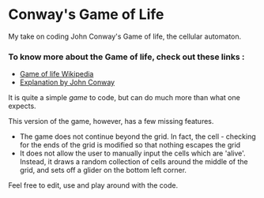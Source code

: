 # Conway's Game of Life

My take on coding John Conway's Game of life, the cellular automaton.

### To know more about the Game of life, check out these links : 
* [Game of life Wikipedia](https://en.wikipedia.org/wiki/Conway%27s_Game_of_Life)
* [Explanation by John Conway](https://www.youtube.com/watch?v=E8kUJL04ELA)

It is quite a simple _game_ to code, but can do much more than what one expects.

This version of the game, however, has a few missing features.
* The game does not continue beyond the grid. In fact, the cell - checking for the ends of the grid is modified so that nothing escapes the grid
* It does not allow the user to manually input the cells which are 'alive'. Instead, it draws a random collection of cells around the middle of the grid, and sets off a glider on the bottom left corner.

Feel free to edit, use and play around with the code.
